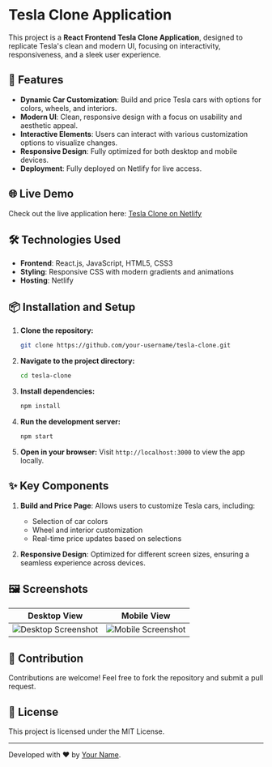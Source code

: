 # Tesla Clone Application

This project is a **React Frontend Tesla Clone Application**, designed to replicate Tesla's clean and modern UI, focusing on interactivity, responsiveness, and a sleek user experience.

## 🚀 Features

- **Dynamic Car Customization**: Build and price Tesla cars with options for colors, wheels, and interiors.
- **Modern UI**: Clean, responsive design with a focus on usability and aesthetic appeal.
- **Interactive Elements**: Users can interact with various customization options to visualize changes.
- **Responsive Design**: Fully optimized for both desktop and mobile devices.
- **Deployment**: Fully deployed on Netlify for live access.

## 🌐 Live Demo

Check out the live application here: [Tesla Clone on Netlify](https://precious-lollipop-d7a3e0.netlify.app/)

## 🛠️ Technologies Used

- **Frontend**: React.js, JavaScript, HTML5, CSS3
- **Styling**: Responsive CSS with modern gradients and animations
- **Hosting**: Netlify

## 📦 Installation and Setup

1. **Clone the repository:**
   ```bash
   git clone https://github.com/your-username/tesla-clone.git
   ```

2. **Navigate to the project directory:**
   ```bash
   cd tesla-clone
   ```

3. **Install dependencies:**
   ```bash
   npm install
   ```

4. **Run the development server:**
   ```bash
   npm start
   ```

5. **Open in your browser:**
   Visit `http://localhost:3000` to view the app locally.

## ✨ Key Components

1. **Build and Price Page**: Allows users to customize Tesla cars, including:
   - Selection of car colors
   - Wheel and interior customization
   - Real-time price updates based on selections

2. **Responsive Design**: Optimized for different screen sizes, ensuring a seamless experience across devices.

## 🖼️ Screenshots

| Desktop View                                   | Mobile View                                   |
|-----------------------------------------------|---------------------------------------------|
| ![Desktop Screenshot](./screenshots/desktop.png) | ![Mobile Screenshot](./screenshots/mobile.png) |

## 🤝 Contribution

Contributions are welcome! Feel free to fork the repository and submit a pull request.

## 📜 License

This project is licensed under the MIT License.

---

Developed with ❤️ by [Your Name](https://github.com/your-username).
